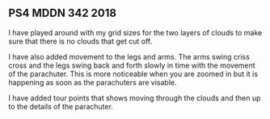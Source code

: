 ## PS4 MDDN 342 2018

I have played around with my grid sizes for the two layers of clouds to make sure that there is no clouds that get cut off.

I have also added movement to the legs and arms. The arms swing criss cross and the legs swing back and forth slowly in time with the movement of the parachuter. This is more noticeable when you are zoomed in but it is happening as soon as the parachuters are visable.

I have added tour points that shows moving through the clouds and then up to the details of the parachuter.